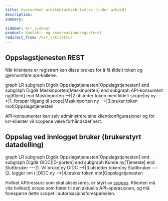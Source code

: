 ```yaml
---
title: Overordnet arkitekturbeskrivelse (under arbeid)
description:
summary:

sidebar: krr_sidebar
product: Kontakt- og reservasjonsregisteret
redirect_from: /krr_arkitektur
---
```


## Oppslagstjenesten REST

Når klientene er registrert kan disse brukes for å få tildelt token og gjennomføre api-kallene.

<div class="mermaid">
graph LR
  subgraph Digdir
    Oppslagstjenesten[Oppslagstjenesten]
  end
  subgraph Digdir
    Maskinporten[Maskinporten]
  end
  subgraph API-konsument
     ny[Klient]
  end
  Maskinporten -->|2.utsteder token med tildelt scope|ny
  ny -->|1. forspør tilgang til scope|Maskinporten
  ny -->|3.bruker token mot|Oppslagstjenesten
</div>

API-konsumenter kan selv administrere sine klientkonfigurasjoner og for krr-klienter vil scopene være forhåndsdefinert. 

## Oppslag ved innlogget bruker (brukerstyrt datadelling)

 <div class="mermaid">
 graph LR
   subgraph Digdir
     Oppslagstjenesten[Oppslagstjenesten]
   end
   subgraph Digdir
     OIDC[ID-porten]
   end
   subgraph Kunde
      ny[Tjeneste]
   end
   Sluttbruker ---|1. Vil bruke|ny
   OIDC -->|3.utsteder token|ny
   Sluttbruker ---|2. logger inn i  |OIDC
   ny -->|4.bruker token mot|Oppslagstjenesten
 </div>


Hvilket API/ressurs som skal aksesseres, er styrt av [_scopes_]({{site.baseurl}}/docs/idporten/oidc/oidc_protocol_scope). Klienten må vite hvilke(t) scope som hører til den aktuelle API-operasjonen, og må forespørre dette scopet i autorisasjonsforespørselen.

